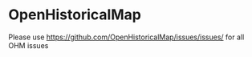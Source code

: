 OpenHistoricalMap
=================

Please use https://github.com/OpenHistoricalMap/issues/issues/ for all OHM issues

